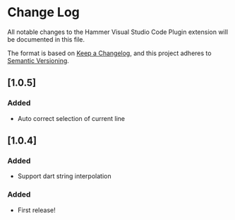 # Change Log

All notable changes to the Hammer Visual Studio Code Plugin extension will be documented in this file.

The format is based on [Keep a Changelog](https://keepachangelog.com/en/1.0.0/),
and this project adheres to [Semantic Versioning](https://semver.org/spec/v2.0.0.html).

## [1.0.5]

### Added

- Auto correct selection of current line

## [1.0.4]

### Added

- Support dart string interpolation



### Added

- First release!
